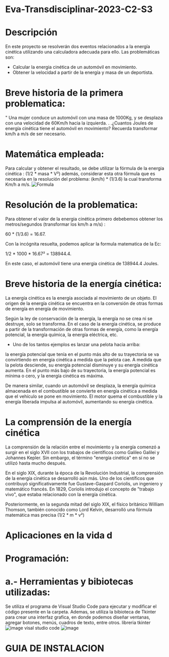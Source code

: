 # Eva-Transdisciplinar-2023-C2-S3


# Descripción 


En este proyecto se resolverán dos eventos relacionados a la energía cinética utilizando 
una calculadora adecuada para ello. Las problemáticas son:

* Calcular la energia cinética de un automóvil en movimiento.
* Obtener la velocidad a partir de la energía y masa de un deportista.

# Breve historia de la primera problematica: 

" Una mujer conduce un automóvil con una masa de 1000Kg, y se desplaza con una velocidad de
60Km/h hacia la izquierda. . .¿Cuantos Joules de energía cinética tiene el automóvil en movimiento?
Recuerda transformar km/h a m/s de ser necesario. 

# Matemática empleada: 

Para calcular y obtener el resultado, se debe utilizar la fórmula de la energia cinética : (1/2 * masa * V²)
además, considerar esta otra fórmula que es necesaria en la resolución del problema:  (km/h) * (1/3.6) la cual
transforma Km/h a m/s.
![Formula](https://github.com/benjamingormazc/Eva-Transdisciplinar-2023-C2-S3/assets/134818819/1034e102-8e3d-49e8-9ea0-2704a54faf5b)

# Resolución de la problematica:

Para obtener el valor de la energia cinética primero debebemos obtener los metros/segundos (transformar los km/h a m/s) :

60 * (1/3.6) = 16.67.

Con la incógnita resuelta, podemos aplicar la formula matematica de la Ec:

1/2 * 1000 * 16.67² = 138944.4.

En este caso, el automóvil tiene una energia cinética de 138944.4 Joules.


# Breve historia de la energía cinética:

La energía cinética es la energía asociada al movimiento de un objeto.
El origen de la energía cinética se encuentra en la conversión de otras formas de energía en energía de movimiento.

Según la ley de conservación de la energía, la energía no se crea ni se destruye, solo se transforma.
En el caso de la energía cinética, se produce a partir de la transformación de otras formas de energía,
como la energía potencial, la energía química, la energía eléctrica, etc.

* Uno de los tantos ejemplos es lanzar una pelota hacia arriba:

la energía potencial que tenía en el punto más alto de su trayectoria se va convirtiendo en energía cinética a medida que la pelota cae.
A medida que la pelota desciende, su energía potencial disminuye y su energía cinética aumenta. En el punto más bajo de su trayectoria,
la energía potencial es mínima o cero, y la energía cinética es máxima.

De manera similar, cuando un automóvil se desplaza, la energía química almacenada en el combustible se convierte en energía cinética a 
medida que el vehículo se pone en movimiento. El motor quema el combustible y la energía liberada impulsa al automóvil, aumentando su 
energía cinética.

# La comprensión de la energía cinética

La comprensión de la relación entre el movimiento y la energía comenzó a surgir en el siglo XVII con los trabajos de científicos como Galileo Galilei y Johannes Kepler. 
Sin embargo, el término "energía cinética" en sí no se utilizó hasta mucho después.

En el siglo XIX, durante la época de la Revolución Industrial, la comprensión de la energía cinética se desarrolló aún más.
Uno de los científicos que contribuyó significativamente fue Gustave-Gaspard Coriolis, un ingeniero y matemático francés.
En 1829, Coriolis introdujo el concepto de "trabajo vivo", que estaba relacionado con la energía cinética.

Posteriormente, en la segunda mitad del siglo XIX, el físico británico William Thomson, también conocido como Lord Kelvin, 
desarrolló una fórmula matemática mas precisa (1/2 * m * v²)



# Aplicaciones en la vida d




# Programación: 

# a.- Herramientas y bibiotecas utilizadas:

Se utiliza el programa de Visual Studio Code para ejecutar y modificar el código presente en la carpeta.
Ademas, se utiliza la bibioteca de Tkinter para crear una interfaz grafica, en donde podemos diseñar ventanas,
agregar botones, menús, cuadros de texto, entre otros.
libreria tkinter 
![image](https://github.com/benjamingormazc/Eva-Transdisciplinar-2023-C2-S3/assets/134818819/a0e9710f-0446-412a-9028-cfaefa71b3d3)
visal studio code
![image](https://github.com/benjamingormazc/Eva-Transdisciplinar-2023-C2-S3/assets/134818819/f1036a05-6809-417d-979b-76ad61f5497e)


# GUIA DE INSTALACION
